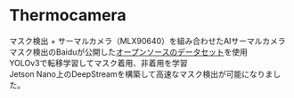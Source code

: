 # Thermocamera
マスク検出 + サーマルカメラ（MLX90640）を組み合わせたAIサーマルカメラ       
マスク検出のBaiduが公開した[オープンソースのデータセット](https://www.paddlepaddle.org.cn/hub/scene/maskdetect)を使用      
YOLOv3で転移学習してマスク着用、非着用を学習    
Jetson Nano上のDeepStreamを構築して高速なマスク検出が可能になりました。    